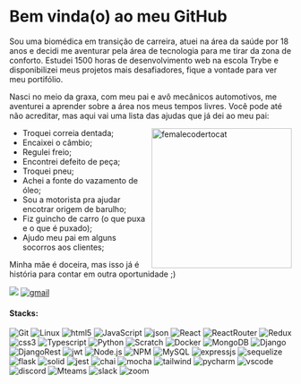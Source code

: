# Bem vinda(o) ao meu GitHub

Sou uma biomédica em transição de carreira, atuei na área da saúde por 18 anos e decidi me aventurar pela área de tecnologia para me tirar da zona de conforto.
Estudei 1500 horas de desenvolvimento web na escola Trybe e disponibilizei meus projetos mais desafiadores, fique a vontade para ver meu portifólio.

Nasci no meio da graxa, com meu pai e avô mecânicos automotivos, me aventurei a aprender sobre a área nos meus tempos livres.
Você pode até não acreditar, mas aqui vai uma lista das ajudas que já dei ao meu pai:

<img alt="femalecodertocat" src="https://github.com/amandazanata/AmandaZanata/assets/96751880/b37c2fa0-9e2a-4ba0-b306-cd03000a0905"  align="right"  width="250" />

* Troquei correia dentada;
* Encaixei o câmbio;
* Regulei freio;
* Encontrei defeito de peça;
* Troquei pneu;
* Achei a fonte do vazamento de óleo;
* Sou a motorista pra ajudar encotrar origem de barulho;
* Fiz guincho de carro (o que puxa e o que é puxado);
* Ajudo meu pai em alguns socorros aos clientes;

Minha mãe é doceira, mas isso já é história para contar em outra oportunidade ;)


[![](https://img.shields.io/badge/LinkedIn-0077B5?style=for-the-badge&logo=linkedin&logoColor=white)](https://www.linkedin.com/in/amandazanata)
[<img alt="gmail" src="https://img.shields.io/badge/Gmail-D14836?style=for-the-badge&logo=gmail&logoColor=white" />](mailto:amandazanata46@gmail.com)

#### Stacks:
![Git](https://img.shields.io/badge/Git-F05032?style=for-the-badge&logo=git&logoColor=white)
![Linux](https://img.shields.io/badge/Linux-FCC624?style=for-the-badge&logo=linux&logoColor=black)
<img alt="html5" src="https://img.shields.io/badge/HTML5-E34F26?style=for-the-badge&logo=html5&logoColor=white">
![JavaScript](https://img.shields.io/badge/JavaScript-F7DF1E?style=for-the-badge&logo=javascript&logoColor=black)
<img alt="json" src="https://img.shields.io/badge/json-5E5C5C?style=for-the-badge&logo=json&logoColor=white">
![React](https://img.shields.io/badge/React-61DAFB?style=for-the-badge&logo=react&logoColor=black)
<img alt="ReactRouter" src="https://img.shields.io/badge/React_Router-CA4245?style=for-the-badge&logo=react-router&logoColor=white">
<img alt="Redux" src="https://img.shields.io/badge/Redux-593D88?style=for-the-badge&logo=redux&logoColor=white">
<img alt="css3" src="https://img.shields.io/badge/CSS3-1572B6?style=for-the-badge&logo=css3&logoColor=white">
![Typescript](https://img.shields.io/badge/TypeScript-007ACC?style=for-the-badge&logo=typescript&logoColor=white)
<img alt="Python" src="https://img.shields.io/badge/Python-14354C?style=for-the-badge&logo=python&logoColor=white">
<img alt="Scratch" src="https://img.shields.io/badge/Scratch-4D97FF?style=for-the-badge&logo=Scratch&logoColor=white">
![Docker](https://img.shields.io/badge/Docker-2496ED?style=for-the-badge&logo=docker&logoColor=white)
<img alt="MongoDB" src="https://img.shields.io/badge/MongoDB-4EA94B?style=for-the-badge&logo=mongodb&logoColor=white">
<img alt="Django" src="https://img.shields.io/badge/Django-092E20?style=for-the-badge&logo=django&logoColor=white">
<img alt="DjangoRest" src="https://img.shields.io/badge/django%20rest-ff1709?style=for-the-badge&logo=django&logoColor=white">
<img alt="jwt" src="https://img.shields.io/badge/JWT-000000?style=for-the-badge&logo=JSON%20web%20tokens&logoColor=white">
<img alt="Node.js" src="https://img.shields.io/badge/Node.js-339933?style=for-the-badge&amp;logo=nodedotjs&amp;logoColor=white">
<img alt="NPM" src="https://img.shields.io/badge/NPM-%23000000.svg?style=for-the-badge&logo=npm&logoColor=white">
<img alt="MySQL" src="https://img.shields.io/badge/MySQL-00000F?style=for-the-badge&amp;logo=mysql&amp;logoColor=white">
<img alt="expressjs" src="https://img.shields.io/badge/express.js-%23404d59.svg?style=for-the-badge&logo=express&logoColor=%2361DAFB">
<img alt="sequelize" src="https://img.shields.io/badge/Sequelize-52B0E7?style=for-the-badge&logo=Sequelize&logoColor=white">
<img alt="flask" src="https://img.shields.io/badge/Flask-000000?style=for-the-badge&logo=flask&logoColor=white">
<img alt="solid" src="https://img.shields.io/badge/Solid%20JS-2C4F7C?style=for-the-badge&logo=solid&logoColor=white">
<img alt="jest" src="https://img.shields.io/badge/-jest-%23C21325?style=for-the-badge&logo=jest&logoColor=white">
<img alt="chai" src="https://img.shields.io/badge/chai-A30701?style=for-the-badge&logo=chai&logoColor=white">
<img alt="mocha" src="https://img.shields.io/badge/Mocha-8D6748?style=for-the-badge&logo=Mocha&logoColor=white">
<img alt="tailwind" src="https://img.shields.io/badge/Tailwind_CSS-38B2AC?style=for-the-badge&logo=tailwind-css&logoColor=white">
<img alt="pycharm" src="https://img.shields.io/badge/PyCharm-000000.svg?&style=for-the-badge&logo=PyCharm&logoColor=white">
<img alt="vscode" src="https://img.shields.io/badge/VSCode-0078D4?style=for-the-badge&logo=visual%20studio%20code&logoColor=white">
<img alt="discord" src="https://img.shields.io/badge/Discord-5865F2?style=for-the-badge&logo=discord&logoColor=white">
<img alt="Mteams" src="https://img.shields.io/badge/Microsoft_Teams-6264A7?style=for-the-badge&logo=microsoft-teams&logoColor=white">
<img alt="slack" src="https://img.shields.io/badge/Slack-4A154B?style=for-the-badge&logo=slack&logoColor=white">
<img alt="zoom" src="https://img.shields.io/badge/Zoom-2D8CFF?style=for-the-badge&logo=zoom&logoColor=white">
